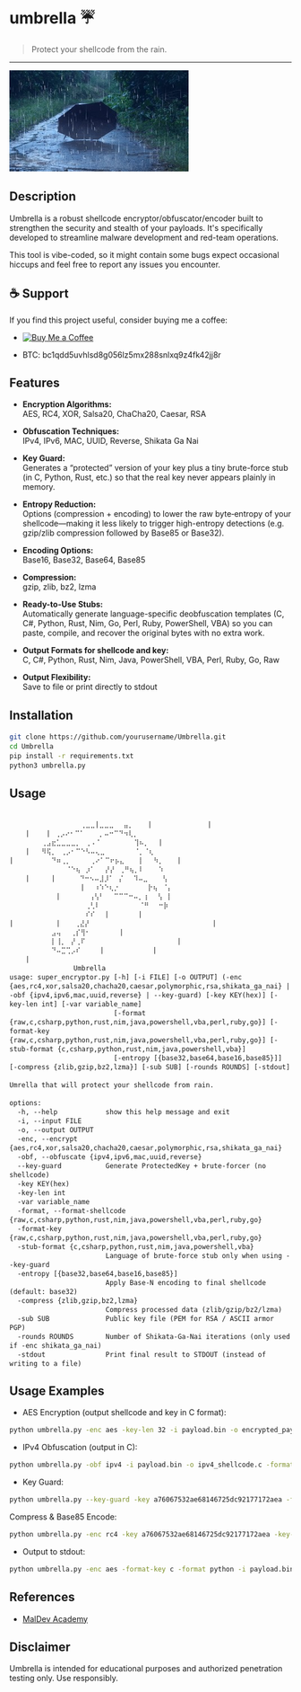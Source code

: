 # umbrella ☔
> Protect your shellcode from the rain.

---
![rain](assets/rain.jpg)
## Description

Umbrella is a robust shellcode encryptor/obfuscator/encoder built to strengthen the security and stealth of your payloads. It's specifically developed to streamline malware development and red-team operations.

This tool is vibe-coded, so it might contain some bugs expect occasional hiccups and feel free to report any issues you encounter.

## ☕ Support

If you find this project useful, consider buying me a coffee:

- [![Buy Me a Coffee](https://img.shields.io/badge/Buy%20Me%20a%20Coffee-yellow?logo=buy-me-a-coffee&style=flat-square)](https://www.buymeacoffee.com/pipapupatuta)

- BTC: bc1qdd5uvhlsd8g056lz5mx288snlxq9z4fk42jj8r
## Features

- **Encryption Algorithms:**  
  AES, RC4, XOR, Salsa20, ChaCha20, Caesar, RSA

- **Obfuscation Techniques:**  
  IPv4, IPv6, MAC, UUID, Reverse, Shikata Ga Nai  

- **Key Guard:**  
  Generates a “protected” version of your key plus a tiny brute-force stub (in C, Python, Rust, etc.) so that the real key never appears plainly in memory.  

- **Entropy Reduction:**  
  Options (compression + encoding) to lower the raw byte‐entropy of your shellcode—making it less likely to trigger high-entropy detections (e.g. gzip/zlib compression followed by Base85 or Base32).  

- **Encoding Options:**  
  Base16, Base32, Base64, Base85  

- **Compression:**  
  gzip, zlib, bz2, lzma  

- **Ready-to-Use Stubs:**  
  Automatically generate language-specific deobfuscation templates (C, C#, Python, Rust, Nim, Go, Perl, Ruby, PowerShell, VBA) so you can paste, compile, and recover the original bytes with no extra work.  

- **Output Formats for shellcode and key:**  
  C, C#, Python, Rust, Nim, Java, PowerShell, VBA, Perl, Ruby, Go, Raw  

- **Output Flexibility:**  
  Save to file or print directly to stdout 

## Installation

```bash
git clone https://github.com/yourusername/Umbrella.git
cd Umbrella
pip install -r requirements.txt
python3 umbrella.py
```

## Usage
```

        ⠀⠀⠀⠀⠀⠀⠀⠀⢀⣀⣀|⣀⣀⣀⠀⠀⣤⡀⠀⠀⠀|⠀⠀⠀⠀         |
    |   ⠀|⠀⢀⡠⠔⠂⠉⠁⠀⠀⠀⡀⠤⠒⠉⠙⠲⢇⡀⠀⠀⠀⠀⠀⠀⠀
        ⢀⣠⣖⣁⣀⣀⣀⡀⠀⢀⠠⠈⠀⠀⠀⠀⠀⠀⠀⢹⠦⡀⠀⠀|⠀⠀
    |   ⠻⢯⡀⠀⢀⡠⠂⠉⠑⠣⠤⢄⣀⠀⠀⠀⠀⠀⠀⠈⡀⠈⢆⠀⠀⠀⠀
|       ⠀⠀⠙⠶⢀⡀⠀⠀⠀⠀⢀⠔⠁⠉⠖⡦⣄⠀⠀⠀⡇⠀⠀⠳⡀⠀⠀ |
        ⠀⠀⠀⠀⠀⠈⠑⢦⠀⡰⠁⠀⠀⡜⡜⠀⢀⠛⢦⡀⠇⠀⠀⠀⠱⠀⠀
    |   ⠀⠀|⠀⠀⠀⠀⠀⠙⠒⠢⠤⣸⡸⠁⠀⡌⠀⠀⠹⠤⣀⠀⠀⠀⢣⠀
        ⠀⠀⠀⠀⠀⠀⠀⠀|⠀⠀⠰⠱⠑⢆⡐⠀⠀⠀⠀⠀⠀⡗⢦⠀⠈⡄
        ⠀⠀⠀|⠀⠀⠀⠀⠀⠀⢠⢣⠃⠀⠀⠉⠉⠉⠒⠤⡀⢰⠀⠀⢣⠀⡇
        ⠀⠀⠀⠀⠀⠀⠀⠀⠀⢀⢃⠇⠀⠀⠀⠀⠀⠀⠀⠀⠈⠛⠀⠀⠒⡷⠀
        ⠀⠀⠀⠀⠀⠀⠀⠀⠀⠎⠎⠀⠀|⠀⠀⠀⠀⠀⠀|⠀⠀⠀⠀⠀⠀
|       ⠀⠀⠀|⠀⠀⠀⢀⣜⡜⠀⠀⠀⠀⠀⠀⠀⠀⠀⠀⠀⠀⠀⠀⠀⠀⠀          |
        ⠀⠀⣠⢤⠀⠀⢀⡎⢻⠂⠀⠀⠀⠀⠀⠀|⠀⠀⠀⠀⠀⠀⠀⠀⠀⠀
        ⠀⠀⡇⢸⡀⠀⡜⢀⠏⠀⠀⠀⠀⠀⠀⠀⠀⠀⠀⠀⠀⠀⠀⠀⠀⠀⠀ |
        ⠀⠀⠙⠤⣉⢉⡠⠎⠀⠀⠀⠀|⠀⠀⠀⠀⠀⠀⠀⠀⠀⠀|⠀⠀⠀
    |
                𝚄𝚖𝚋𝚛𝚎𝚕𝚕𝚊
usage: super_encryptor.py [-h] [-i FILE] [-o OUTPUT] (-enc {aes,rc4,xor,salsa20,chacha20,caesar,polymorphic,rsa,shikata_ga_nai} | -obf {ipv4,ipv6,mac,uuid,reverse} | --key-guard) [-key KEY(hex)] [-key-len int] [-var variable_name]
                          [-format {raw,c,csharp,python,rust,nim,java,powershell,vba,perl,ruby,go}] [-format-key {raw,c,csharp,python,rust,nim,java,powershell,vba,perl,ruby,go}] [-stub-format {c,csharp,python,rust,nim,java,powershell,vba}]
                          [-entropy [{base32,base64,base16,base85}]] [-compress {zlib,gzip,bz2,lzma}] [-sub SUB] [-rounds ROUNDS] [-stdout]

Umrella that will protect your shellcode from rain.

options:
  -h, --help            show this help message and exit
  -i, --input FILE
  -o, --output OUTPUT
  -enc, --encrypt {aes,rc4,xor,salsa20,chacha20,caesar,polymorphic,rsa,shikata_ga_nai}
  -obf, --obfuscate {ipv4,ipv6,mac,uuid,reverse}
  --key-guard           Generate ProtectedKey + brute-forcer (no shellcode)
  -key KEY(hex)
  -key-len int
  -var variable_name
  -format, --format-shellcode {raw,c,csharp,python,rust,nim,java,powershell,vba,perl,ruby,go}
  -format-key {raw,c,csharp,python,rust,nim,java,powershell,vba,perl,ruby,go}
  -stub-format {c,csharp,python,rust,nim,java,powershell,vba}
                        Language of brute-force stub only when using --key-guard
  -entropy [{base32,base64,base16,base85}]
                        Apply Base-N encoding to final shellcode (default: base32)
  -compress {zlib,gzip,bz2,lzma}
                        Compress processed data (zlib/gzip/bz2/lzma)
  -sub SUB              Public key file (PEM for RSA / ASCII armor PGP)
  -rounds ROUNDS        Number of Shikata‐Ga‐Nai iterations (only used if -enc shikata_ga_nai)
  -stdout               Print final result to STDOUT (instead of writing to a file)
```

## Usage Examples
- AES Encryption (output shellcode and key in C format):
```bash
python umbrella.py -enc aes -key-len 32 -i payload.bin -o encrypted_payload.c -format c -format-key c
```
- IPv4 Obfuscation (output in C):
```bash
python umbrella.py -obf ipv4 -i payload.bin -o ipv4_shellcode.c -format c
```
- Key Guard:
```bash
python umbrella.py --key-guard -key a76067532ae68146725dc92177172aea -format c -format-key c
```
Compress & Base85 Encode:
```bash
python umbrella.py -enc rc4 -key a76067532ae68146725dc92177172aea -key-len 16 -compress -entropy base85 -i payload.bin -o payload.txt -format c -format-key c
```
- Output to stdout:
```bash
python umbrella.py -enc aes -format-key c -format python -i payload.bin -stdout
```
## References

- [MalDev Academy](https://maldevacademy.com/)

## Disclaimer

Umbrella is intended for educational purposes and authorized penetration testing only. Use responsibly.